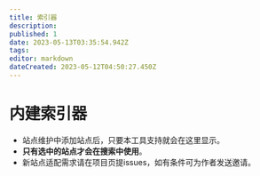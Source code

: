 ```yaml
---
title: 索引器
description: 
published: 1
date: 2023-05-13T03:35:54.942Z
tags: 
editor: markdown
dateCreated: 2023-05-12T04:50:27.450Z
---
```


# 内建索引器

- 站点维护中添加站点后，只要本工具支持就会在这里显示。
- **只有选中的站点才会在搜索中使用**。
- 新站点适配需求请在项目页提issues，如有条件可为作者发送邀请。